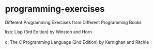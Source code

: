 programming-exercises
=====================

Different Programming Exercises from Different Programming Books

lisp: Lisp (3rd Edition) by Winston and Horn<br />  
c: The C Programming Language (2nd Edition) by Kernighan and Ritchie
